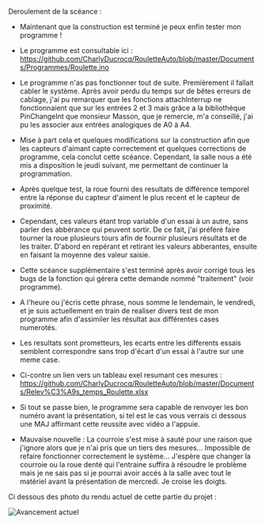 Deroulement de la scéance :

- Maintenant que la construction est terminé je peux enfin tester mon programme !
- Le programme est consultable ici : https://github.com/CharlyDucrocq/RouletteAuto/blob/master/Documents/Programmes/Roulette.ino
- Le programme n'as pas fonctionner tout de suite. Premièrement il fallait cabler le système. Après avoir perdu du temps sur de bêtes erreurs de cablage, j'ai pu remarquer que les fonctions attachInterrup ne fonctionnaient que sur les entrées 2 et 3 mais grâce a la bibliothèque PinChangeInt que monsieur Masson, que je remercie, m'a conseillé, j'ai pu les associer aux entrées analogiques de A0 à A4.
- Mise à part cela et quelques modifications sur la construction afin que les capteurs d'aimant capte correctement et quelques corrections de programme, cela conclut cette scéance. Cependant, la salle nous a été mis a disposition le jeudi suivant, me permettant de continuer la programmation.
- Après quelque test, la roue fourni des resultats de différence temporel entre la réponse du capteur d'aiment le plus recent et le capteur de proximité. 
- Cependant, ces valeurs étant trop variable d'un essai à un autre, sans parler des abbérance qui peuvent sortir. De ce fait, j'ai préféré faire tourner la roue plusieurs tours afin de fournir plusieurs résultats et de les traiter. D'abord en repérant et retirant les valeurs abberantes, ensuite en faisant la moyenne des valeur saisie. 
- Cette scéance supplémentaire s'est terminé après avoir corrigé tous les bugs de la fonction qui gérera cette demande nommé "traitement" (voir programme).

- A l'heure ou j'écris cette phrase, nous somme le lendemain, le vendredi, et je suis actuellement en train de realiser divers test de mon programme afin d'assimiler les résultat aux différentes cases numerotés.
- Les resultats sont prometteurs, les ecarts entre les differents essais semblent correspondre sans trop d'écart d'un essai à l'autre sur une meme case.
- Ci-contre un lien vers un tableau exel resumant ces mesures : https://github.com/CharlyDucrocq/RouletteAuto/blob/master/Documents/Relev%C3%A9s_temps_Roulette.xlsx
- Si tout se passe bien, le programme sera capable de renvoyer les bon numéro avant la présentation, si tel est le cas vous verrais ci dessous une MAJ affirmant cette reussite avec vidéo a l'appuie.
- Mauvaise nouvelle : La courroie s'est mise à sauté pour une raison que j'ignore alors que je n'ai pris que un tiers des mesures... Impossible de refaire fonctionner correctement le système... J'espère que changer la courroie ou la roue denté qui l'entraine suffira à résoudre le problème mais je ne sais pas si je pourrai avoir accés à la salle avec tout le matériel avant la présentation de mercredi. Je croise les doigts.


Ci dessous des photo du rendu actuel de cette partie du projet :

![Avancement actuel](https://github.com/CharlyDucrocq/RouletteAuto/blob/master/Documents/Images/20190308_192647.jpg?raw=true)

